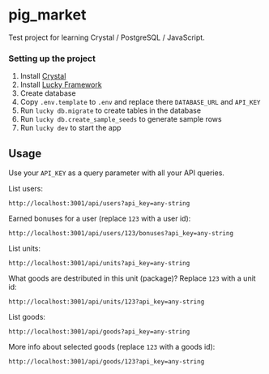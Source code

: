 # pig_market

Test project for learning Crystal / PostgreSQL / JavaScript.

### Setting up the project

1. Install [Crystal](https://crystal-lang.org/reference/installation/)
2. Install [Lucky Framework](http://luckyframework.org/guides/installing.html)
3. Create database
4. Copy `.env.template` to `.env` and replace there `DATABASE_URL` and `API_KEY`
5. Run `lucky db.migrate` to create tables in the database
6. Run `lucky db.create_sample_seeds` to generate sample rows
7. Run `lucky dev` to start the app

## Usage

Use your `API_KEY` as a query parameter with all your API queries.

List users:

    http://localhost:3001/api/users?api_key=any-string

Earned bonuses for a user (replace `123` with a user id):

    http://localhost:3001/api/users/123/bonuses?api_key=any-string

List units:

    http://localhost:3001/api/units?api_key=any-string

What goods are destributed in this unit (package)? Replace `123` with a unit id:

    http://localhost:3001/api/units/123?api_key=any-string

List goods:

    http://localhost:3001/api/goods?api_key=any-string

More info about selected goods (replace `123` with a goods id):

    http://localhost:3001/api/goods/123?api_key=any-string

